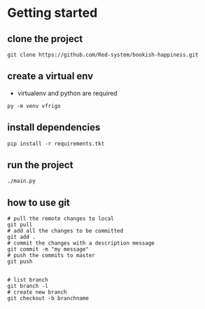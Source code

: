 # Getting started

## clone the project

```
git clone https://github.com/Red-system/bookish-happiness.git
```

## create a virtual env

* virtualenv and python are required

```
py -m venv vfrigo
```

## install dependencies 

```
pip install -r requirements.tkt
```

## run the project

```
./main.py
```

## how to use git

```
# pull the remote changes to local
git pull 
# add all the changes to be committed
git add . 
# commit the changes with a description message
git commit -m "my message" 
# push the commits to master
git push


# list branch
git branch -l
# create new branch
git checkout -b branchname

```

